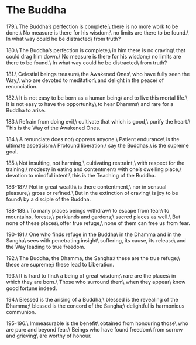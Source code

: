 The Buddha
==========

179.\\
The Buddha’s perfection is complete;\\
there is no more work to be done.\\
No measure is there for his wisdom;\\
no limits are there to be found.\\
In what way could he be distracted\\
from truth?

180.\\
The Buddha’s perfection is complete;\\
in him there is no craving\\
that could drag him down.\\
No measure is there for his wisdom;\\
no limits are there to be found.\\
In what way could he be distracted\\
from truth?

181.\\
Celestial beings treasure\\
the Awakened Ones\\
who have fully seen the Way,\\
who are devoted to meditation\\
and delight in the peace\\
of renunciation.

182.\\
It is not easy to be born as a human being\\
and to live this mortal life.\\
It is not easy to have the opportunity\\
to hear Dhamma\\
and rare for a Buddha to arise.

183.\\
Refrain from doing evil,\\
cultivate that which is good,\\
purify the heart.\\
This is the Way of the Awakened Ones.

184.\\
A renunciate does not\\
oppress anyone.\\
Patient endurance\\
is the ultimate asceticism.\\
Profound liberation,\\
say the Buddhas,\\
is the supreme goal.

185.\\
Not insulting, not harming,\\
cultivating restraint,\\
with respect for the training,\\
modesty in eating and contentment\\
with one’s dwelling place,\\
devotion to mindful intent:\\
this is the Teaching of the Buddha.

186-187.\\
Not in great wealth\\
is there contentment,\\
nor in sensual pleasure,\\
gross or refined.\\
But in the extinction of craving\\
is joy to be found\\
by a disciple of the Buddha.

188-189.\\
To many places beings withdraw\\
to escape from fear:\\
to mountains, forests,\\
parklands and gardens;\\
sacred places as well.\\
But none of these places\\
offer true refuge,\\
none of them can free us from fear.

190-191.\\
One who finds refuge in the Buddha\\
in the Dhamma and in the Sangha\\
sees with penetrating insight\\
suffering, its cause, its release\\
and the Way leading to true freedom.

192.\\
The Buddha, the Dhamma, the Sangha:\\
these are the true refuge;\\
these are supreme;\\
these lead to Liberation.

193.\\
It is hard to find\\
a being of great wisdom;\\
rare are the places\\
in which they are born.\\
Those who surround them\\
when they appear\\
know good fortune indeed.

194.\\
Blessed is the arising of a Buddha;\\
blessed is the revealing of the Dhamma;\\
blessed is the concord of the Sangha;\\
delightful is harmonious communion.

195-196.\\
Immeasurable is the benefit\\
obtained from honouring those\\
who are pure and beyond fear.\\
Beings who have found freedom\\
from sorrow and grieving\\
are worthy of honour.

